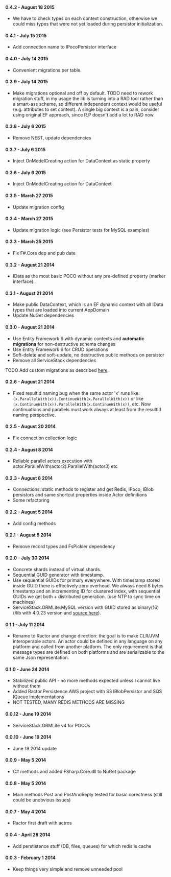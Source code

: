 #### 0.4.2 - August 18 2015
* We have to check types on each context construction, otherwise we could miss types that were not yet loaded during
persistor initialization.

#### 0.4.1 - July 15 2015
* Add connection name to IPocoPersistor interface

#### 0.4.0 - July 14 2015
* Convenient migrations per table.

#### 0.3.9 - July 14 2015
* Make migrations optional and off by default. 
TODO need to rework migration stuff, in my usage the lib is turning into 
a RAD tool rather than a smart-ass scheme, so different independent context would be useful (e.g. attributes to set context). 
A single big context is a pain, consider using original EF approach, since R.P doesn't add a lot to RAD now.

#### 0.3.8 - July 6 2015
* Remove NEST, update dependencies

#### 0.3.7 - July 6 2015
* Inject OnModelCreating action for DataContext as static property

#### 0.3.6 - July 6 2015
* Inject OnModelCreating action for DataContext

#### 0.3.5 - March 27 2015
* Update migration config

#### 0.3.4 - March 27 2015
* Update migration logic (see Persistor tests for MySQL examples)

#### 0.3.3 - March 25 2015
* Fix F#.Core dep and pub date

#### 0.3.2 - August 21 2014
* IData as the most basic POCO without any pre-defined property (marker interface).


#### 0.3.1 - August 21 2014
* Make public DataContext, which is an EF dynamic context with all IData types that are loaded into current AppDomain
* Update NuGet dependencies

#### 0.3.0 - August 21 2014
* Use Entity Framework 6 with dynamic contexts and **automatic migrations** 
for non-destructive schema changes
* Use Entity Framework 6 for CRUD operations
* Soft-delete and soft-update, no destructive public methods on persistor
* Remove all ServiceStack dependencies

TODO
Add custom migrations as described [here](http://romiller.com/2013/02/15/extending-and-customizing-code-first-models-part-2-of-2/).

#### 0.2.6 - August 21 2014
* Fixed resultId naming bug when the same actor 'x' runs like: 
`(x.ParallelWith(x)).ContinueWith(x.ParallelWith(x))` 
or like `(x.ContinueWith(x)).ParallelWith(x.ContinueWith(x))`, etc. 
Now continuations and parallels must work always at least from the resultId naming perspective.

#### 0.2.5 - August 20 2014
* Fix connection collection logic

#### 0.2.4 - August 8 2014
* Reliable parallel actors execution with actor.ParallelWith(actor2).ParallelWith(actor3) etc

#### 0.2.3 - August 8 2014
* Connections: static methods to register and get Redis, IPoco, IBlob persistors and
same shortcut properties inside Actor definitions
* Some refactoring

#### 0.2.2 - August 5 2014
* Add config methods

#### 0.2.1 - August 5 2014
* Remove record types and FsPickler dependency


#### 0.2.0 - July 30 2014
* Concrete shards instead of virtual shards.
* Sequential GUID generator with timestamp.
* Use sequential GUIDs for primary everywhere. With timestamp stored inside GUID
there is effectively zero overhead. We always need 8 bytes timestamp and an incrementing ID
for clustered index, with sequential GUIDs we get both + distributed generation. (use NTP
to sync time on machines)
* ServiceStack.ORMLite.MySQL version with GUID stored as binary(16) 
(/lib with 4.0.23 version and [source here](https://github.com/buybackoff/ServiceStack.OrmLite)).


#### 0.1.1 - July 11 2014
* Rename to Ractor and change direction: the goal is to make CLR/JVM interoperable actors. An 
actor could be defined in any language on any platform and called from another platform. The only
requirement is that message types are defined on both platforms and are serializable to the same 
Json representation.


#### 0.1.0 - June 24 2014
* Stabilized public API - no more methods expected unless I cannot live without them
* Added Ractor.Persistence.AWS project with S3 IBlobPersistor and SQS IQueue implementations
* NOT TESTED, MANY REDIS METHODS ARE MISSING

#### 0.0.12 - June 19 2014
* ServiceStack.ORMLite v4 for POCOs

#### 0.0.10 - June 19 2014
* June 19 2014 update

#### 0.0.9 - May 5 2014
* C# methods and added FSharp.Core.dll to NuGet package

#### 0.0.8 - May 5 2014
* Main methods Post and PostAndReply tested for basic corectness (still could be unobvious issues)

#### 0.0.7 - May 4 2014
* Ractor first draft with actros

#### 0.0.4 - April 28 2014
* Add perstistence stuff (DB, files, queues) for which redis is cache

#### 0.0.3 - February 1 2014
* Keep things very simple and remove unneeded pool
